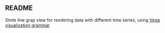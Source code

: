 ## README

Simle line grap view for rendering data with different time series, using [Vega visualization grammar](https://vega.github.io/vega/)
